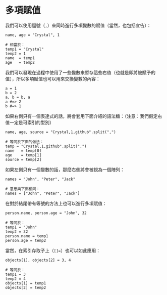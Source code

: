 # 多項賦值

我們可以使用逗號（`,`）來同時進行多項變數的賦值（當然，也包括宣告）：

```crystal
name, age = "Crystal", 1

# 相當於：
temp1 = "Crystal"
temp2 = 1
name  = temp1
age   = temp2
```

我們可以發現在過程中使用了一些變數來暫存這些右值（也就是即將被賦予的值），所以多項賦值也可以用來交換變數的內容：

```crystal
a = 1
b = 2
a, b = b, a
a #=> 2
b #=> 1
```

如果右側只有一個表達式的話，將會套用下面介紹的語法糖：（注意：我們假定右值一定是可索引的型別）

```crystal
name, age, source = "Crystal,1,github".split(",")

# 等同於下面的做法：
temp = "Crystal,1,github".split(",")
name   = temp[0]
age    = temp[1]
source = temp[2]
```

如果左側只有一個變數的話，那麼右側將會被視為一個陣列：

```crystal
names = "John", "Peter", "Jack"

# 意思與下面相同：
names = ["John", "Peter", "Jack"]
```

在對於結尾帶有等號的方法上也可以進行多項賦值：

```crystal
person.name, person.age = "John", 32

# 等同於：
temp1 = "John"
temp2 = 32
person.name = temp1
person.age = temp2
```

當然，在索引存取子上（`[]=`）也可以如此應用：

```crystal
objects[1], objects[2] = 3, 4

# 等同於：
temp1 = 3
temp2 = 4
objects[1] = temp1
objects[2] = temp2
```
